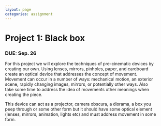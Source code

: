 ```yaml
---
layout: page
categories: assignment
---
```


# Project 1: Black box

### DUE: Sep. 26

For this project we will explore the techniques of pre-cinematic devices by creating our own. Using lenses, mirrors, pinholes, paper, and cardboard create an optical device that addresses the concept of movement. Movement can occur in a number of ways: mechanical motion, an exterior scene, rapidly changing images, mirrors, or potentially other ways. Also take some time to address the idea of movements other meanings when creating the piece.

This device can act as a projector, camera obscura, a diorama, a box you peep through or some other form but it should have some optical element (lenses, mirrors, animation, lights etc) and must address movement in some form.